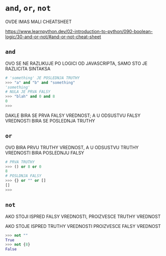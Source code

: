 # `and`, `or`, `not`

OVDE IMAS MALI CHEATSHEET

<https://www.learnpython.dev/02-introduction-to-python/090-boolean-logic/30-and-or-not/#and-or-not-cheat-sheet>

## `and`

OVO SE NE RAZLIKUJE PO LOGICI OD JAVASCRIPTA, SAMO STO JE RAZLICITA SINTAKSA

```py
# 'something' JE POSLEDNJA TRUTHY
>>> "a" and "b" and "something"
'something'
# NULA JE PRVA FALSY
>>> "blah" and 0 and 8
0
>>> 
```

DAKLE BIRA SE PRVA FALSY VREDNOST; A U ODSUSTVU FALSY VREDNOSTI BIRA SE POSLEDNJA TRUTHY


## `or`

OVO BIRA PRVU TRUTHY VREDNOST, A U ODSUSTVU TRUTHY VREDNOSTI BIRA POSLEDNJU FALSY

```py
# PRVA TRUTHY
>>> () or 8 or 0
8
# POSLDNJA FALSY
>>> {} or "" or []
[]
>>> 
```

## `not`

AKO STOJI ISPRED FALSY VREDNOSTI, PROIZVESCE TRUTHY VREDNOST

AKO STOJE ISPRED TRUTHY VREDNOSTI PROIZVESCE FALSY VREDNOST

```py
>>> not ""
True
>>> not {8}
False
```

 